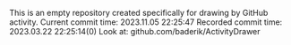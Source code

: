This is an empty repository created specifically for drawing by GitHub activity.
Current commit time: 2023.11.05 22:25:47
Recorded commit time: 2023.03.22 22:25:14(0)
Look at: github.com/baderik/ActivityDrawer
